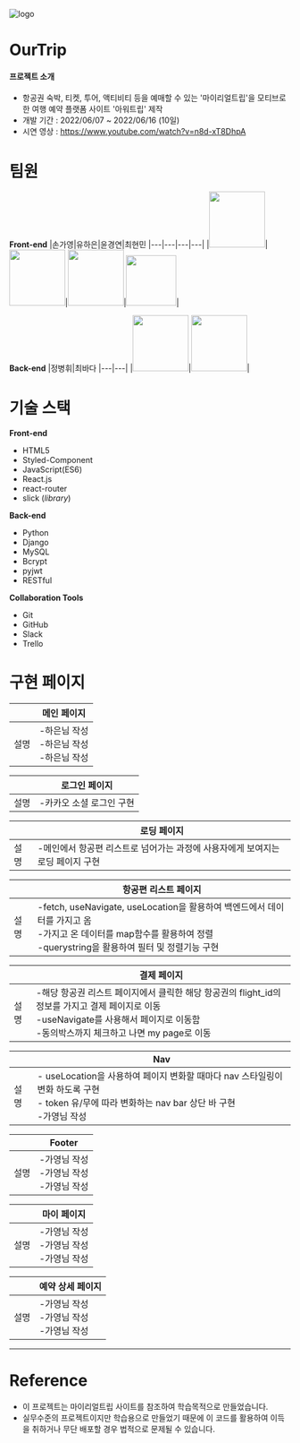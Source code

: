 ![logo](https://user-images.githubusercontent.com/96946274/174237065-9722ad60-97ad-494a-b100-7ff799ee1692.png)
# OurTrip

#### 프로젝트 소개
- 항공권 숙박, 티켓, 투어, 액티비티 등을 예매할 수 있는 '마이리얼트립'을 모티브로 한 여행 예약 플랫폼 사이트 '아워트립' 제작
- 개발 기간 : 2022/06/07 ~ 2022/06/16 (10일)
- 시연 영상 : https://www.youtube.com/watch?v=n8d-xT8DhpA


# 팀원

**Front-end**
|손가영|유하은|윤경연|최현민
|---|---|---|---|
|<img src="https://user-images.githubusercontent.com/96946274/174240493-1cfec6ab-792a-4c0a-8971-5943c2339be3.png" width=100px>|<img src="https://user-images.githubusercontent.com/96946274/174240826-5ad95862-9744-4315-ab3b-32b0a2c9fb54.png" width=100px>|<img src="https://user-images.githubusercontent.com/96946274/174240948-089eaf31-0c99-4c2e-a84e-95c0dc4cbd33.png" width=100px>|<img src="https://user-images.githubusercontent.com/96946274/174241448-6d768383-2589-4273-ad6d-0b942d98927f.png" width=90px>|

**Back-end**
|정병휘|최바다
|---|---|
|<img src="https://user-images.githubusercontent.com/96946274/174241508-8505d072-8289-461e-a178-89283323e66a.png" width=100px>|<img src="https://user-images.githubusercontent.com/96946274/174241538-48573a90-4cb4-463c-ac35-ae12cffda43a.png" width=100px>|

# 기술 스택

**Front-end**
- HTML5
- Styled-Component
- JavaScript(ES6)
- React.js
- react-router
- slick (*library*)

**Back-end**
- Python
- Django
- MySQL
- Bcrypt
- pyjwt
- RESTful

**Collaboration Tools**
- Git
- GitHub
- Slack
- Trello

# 구현 페이지
||메인 페이지|
|------|---|
|설명|-하은님 작성 <br> -하은님 작성<br> -하은님 작성<br>|

||로그인 페이지|
|------|---|
|설명|-카카오 소셜 로그인 구현 <br>|

||로딩 페이지|
|------|---|
|설명|-메인에서 항공편 리스트로 넘어가는 과정에 사용자에게 보여지는 로딩 페이지 구현 <br>|

||항공편 리스트 페이지|
|------|---|
|설명|-fetch, useNavigate, useLocation을 활용하여 백엔드에서 데이터를 가지고 옴 <br> -가지고 온 데이터를 map함수를 활용하여 정렬<br> -querystring을 활용하여 필터 및 정렬기능 구현<br>|

||결제 페이지|
|------|---|
|설명|-해당 항공권 리스트 페이지에서 클릭한 해당 항공권의 flight_id의 정보를 가지고 결제 페이지로 이동  <br> -useNavigate를 사용해서 페이지로 이동함<br> -동의박스까지 체크하고 나면 my page로 이동 <br>|

||Nav|
|------|---|
|설명|- useLocation을 사용하여 페이지 변화할 때마다 nav 스타일링이 변화 하도록 구현 <br> - token 유/무에 따라 변화하는 nav bar 상단 바 구현<br> -가영님 작성<br>|

||Footer|
|------|---|
|설명|-가영님 작성 <br> -가영님 작성<br> -가영님 작성<br>|

||마이 페이지|
|------|---|
|설명|-가영님 작성 <br> -가영님 작성<br> -가영님 작성<br>|

||예약 상세 페이지|
|------|---|
|설명|-가영님 작성 <br> -가영님 작성<br> -가영님 작성<br>|

---

# Reference
- 이 프로젝트는 마이리얼트립 사이트를 참조하여 학습목적으로 만들었습니다.
- 실무수준의 프로젝트이지만 학습용으로 만들었기 때문에 이 코드를 활용하여 이득을 취하거나 무단 배포할 경우 법적으로 문제될 수 있습니다.
